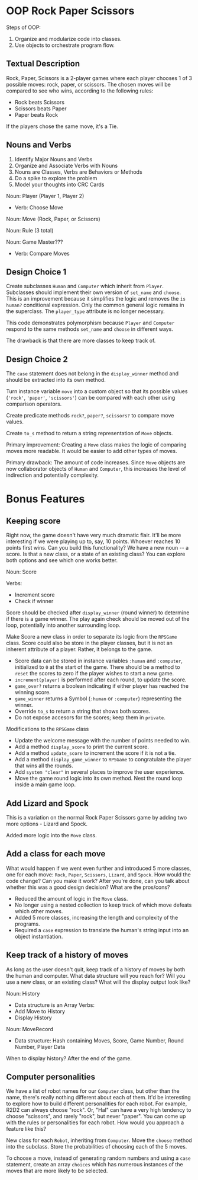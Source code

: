 # OOP Rock Paper Scissors

Steps of OOP:

1. Organize and modularize code into classes.
2. Use objects to orchestrate program flow.

## Textual Description

Rock, Paper, Scissors is a 2-player games where each player chooses 1 of 3 possible moves: rock, paper, or scissors. The chosen moves will be compared to see who wins, according to the following rules:

- Rock beats Scissors
- Scissors beats Paper
- Paper beats Rock

If the players chose the same move, it's a Tie.

## Nouns and Verbs
1. Identify Major Nouns and Verbs
2. Organize and Associate Verbs with Nouns
3. Nouns are Classes, Verbs are Behaviors or Methods
4. Do a spike to explore the problem
5. Model your thoughts into CRC Cards

Noun: Player (Player 1, Player 2)
  - Verb: Choose Move

Noun: Move (Rock, Paper, or Scissors)

Noun: Rule (3 total)

Noun: Game Master???
  - Verb: Compare Moves

## Design Choice 1

Create subclasses `Human` and `Computer` which inherit from `Player`. Subclasses should implement their own version of `set_name` and `choose`. This is an improvement because it simplifies the logic and removes the `is human?` conditional expression. Only the common general logic remains in the superclass. The `player_type` attribute is no longer necessary.

This code demonstrates polymorphism because `Player` and `Computer` respond to the same methods `set_name` and `choose` in different ways.

The drawback is that there are more classes to keep track of.

## Design Choice 2

The `case` statement does not belong in the `display_winner` method and should be extracted into its own method.

Turn instance variable `move` into a custom object so that its possible values (`'rock'`, `'paper'`, `'scissors'`) can be compared with each other using comparison operators.

Create predicate methods `rock?`, `paper?`, `scissors?` to compare move values.

Create `to_s` method to return a string representation of `Move` objects.

Primary improvement: Creating a `Move` class makes the logic of comparing moves more readable. It would be easier to add other types of moves.

Primary drawback: The amount of code increases. Since `Move` objects are now collaborator objects of `Human` and `Computer`, this increases the level of indirection and potentially complexity.


# Bonus Features

## Keeping score

Right now, the game doesn't have very much dramatic flair. It'll be more interesting if we were playing up to, say, 10 points. Whoever reaches 10 points first wins. Can you build this functionality? We have a new noun -- a score. Is that a new class, or a state of an existing class? You can explore both options and see which one works better.

Noun: Score

Verbs:
- Increment score
- Check if winner

Score should be checked after `display_winner` (round winner) to determine if there is a game winner. The play again check should be moved out of the loop, potentially into another surrounding loop.

Make Score a new class in order to separate its logic from the `RPSGame` class. Score could also be store in the player classes, but it is not an inherent attribute of a player. Rather, it belongs to the game.
- Score data can be stored in instance variables `:human` and `:computer`, initialized to `0` at the start of the game. There should be a method to `reset` the scores to zero if the player wishes to start a new game.
- `increment(player)` is performed after each round, to update the score.
- `game_over?` returns a boolean indicating if either player has reached the winning score.
- `game_winner` returns a Symbol (`:human` or `:computer`) representing the winner.
- Override `to_s` to return a string that shows both scores.
- Do not expose accesors for the scores; keep them in `private`.

Modifications to the `RPSGame` class
- Update the welcome message with the number of points needed to win.
- Add a method `display_score` to print the current score.
- Add a method `update_score` to increment the score if it is not a tie.
- Add a method `display_game_winner` to `RPSGame` to congratulate the player that wins all the rounds.
- Add `system "clear"` in several places to improve the user experience.
- Move the game round logic into its own method. Nest the round loop inside a main game loop.

## Add Lizard and Spock

This is a variation on the normal Rock Paper Scissors game by adding two more options - Lizard and Spock.

Added more logic into the `Move` class.

## Add a class for each move

What would happen if we went even further and introduced 5 more classes, one for each move: `Rock`, `Paper`, `Scissors`, `Lizard`, and `Spock`. How would the code change? Can you make it work? After you're done, can you talk about whether this was a good design decision? What are the pros/cons?

- Reduced the amount of logic in the `Move` class.
- No longer using a nested collection to keep track of which move defeats which other moves.
- Added 5 more classes, increasing the length and complexity of the programs.
- Required a `case` expression to translate the human's string input into an object instantiation.

## Keep track of a history of moves

As long as the user doesn't quit, keep track of a history of moves by both the human and computer. What data structure will you reach for? Will you use a new class, or an existing class? What will the display output look like?

Noun: History
- Data structure is an Array
Verbs:
- Add Move to History
- Display History

Noun: MoveRecord
- Data structure: Hash containing Moves, Score, Game Number, Round Number, Player Data

When to display history? After the end of the game.

## Computer personalities

We have a list of robot names for our `Computer` class, but other than the name, there's really nothing different about each of them. It'd be interesting to explore how to build different personalities for each robot. For example, R2D2 can always choose "rock". Or, "Hal" can have a very high tendency to choose "scissors", and rarely "rock", but never "paper". You can come up with the rules or personalities for each robot. How would you approach a feature like this?

New class for each `Robot`, inheriting from `Computer`. Move the `choose` method into the subclass. Store the probabilities of choosing each of the 5 moves.

To choose a move, instead of generating random numbers and using a `case` statement, create an array `choices` which has numerous instances of the moves that are more likely to be selected.